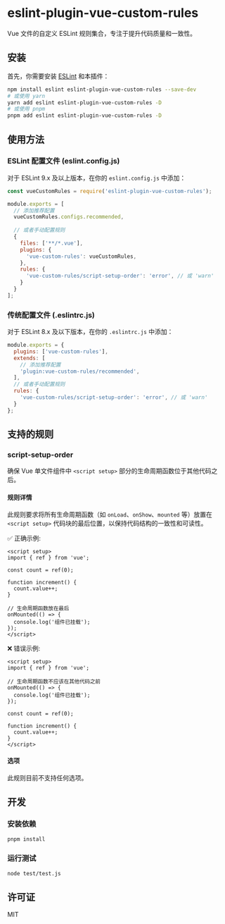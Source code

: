 # eslint-plugin-vue-custom-rules

Vue 文件的自定义 ESLint 规则集合，专注于提升代码质量和一致性。

## 安装

首先，你需要安装 [ESLint](https://eslint.org/) 和本插件：

```bash
npm install eslint eslint-plugin-vue-custom-rules --save-dev
# 或使用 yarn
yarn add eslint eslint-plugin-vue-custom-rules -D
# 或使用 pnpm
pnpm add eslint eslint-plugin-vue-custom-rules -D
```

## 使用方法

### ESLint 配置文件 (eslint.config.js)

对于 ESLint 9.x 及以上版本，在你的 `eslint.config.js` 中添加：

```js
const vueCustomRules = require('eslint-plugin-vue-custom-rules');

module.exports = [
  // 添加推荐配置
  vueCustomRules.configs.recommended,
  
  // 或者手动配置规则
  {
    files: ['**/*.vue'],
    plugins: {
      'vue-custom-rules': vueCustomRules,
    },
    rules: {
      'vue-custom-rules/script-setup-order': 'error', // 或 'warn'
    }
  }
];
```

### 传统配置文件 (.eslintrc.js)

对于 ESLint 8.x 及以下版本，在你的 `.eslintrc.js` 中添加：

```js
module.exports = {
  plugins: ['vue-custom-rules'],
  extends: [
    // 添加推荐配置
    'plugin:vue-custom-rules/recommended',
  ],
  // 或者手动配置规则
  rules: {
    'vue-custom-rules/script-setup-order': 'error', // 或 'warn'
  }
};
```

## 支持的规则

### script-setup-order

确保 Vue 单文件组件中 `<script setup>` 部分的生命周期函数位于其他代码之后。

#### 规则详情

此规则要求将所有生命周期函数（如 `onLoad`、`onShow`、`mounted` 等）放置在 `<script setup>` 代码块的最后位置，以保持代码结构的一致性和可读性。

✅ 正确示例:

```vue
<script setup>
import { ref } from 'vue';

const count = ref(0);

function increment() {
  count.value++;
}

// 生命周期函数放在最后
onMounted(() => {
  console.log('组件已挂载');
});
</script>
```

❌ 错误示例:

```vue
<script setup>
import { ref } from 'vue';

// 生命周期函数不应该在其他代码之前
onMounted(() => {
  console.log('组件已挂载');
});

const count = ref(0);

function increment() {
  count.value++;
}
</script>
```

#### 选项

此规则目前不支持任何选项。

## 开发

### 安装依赖

```bash
pnpm install
```

### 运行测试

```bash
node test/test.js
```

## 许可证

MIT
